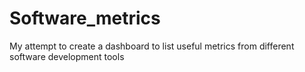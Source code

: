 # Software_metrics
My attempt to create a dashboard to list useful metrics from different software development tools
